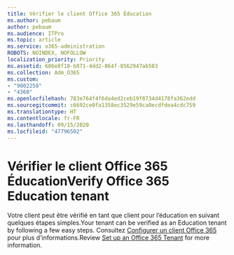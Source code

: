```yaml
---
title: Vérifier le client Office 365 Éducation
ms.author: pebaum
author: pebaum
ms.audience: ITPro
ms.topic: article
ms.service: o365-administration
ROBOTS: NOINDEX, NOFOLLOW
localization_priority: Priority
ms.assetid: 686e8f18-b871-4dd2-864f-8562947ab583
ms.collection: Adm_O365
ms.custom:
- "9002258"
- "4360"
ms.openlocfilehash: 783e764f4f6da4ed2ceb19f8734d4178fa362edd
ms.sourcegitcommit: c6692ce0fa1358ec3529e59ca0ecdfdea4cdc759
ms.translationtype: HT
ms.contentlocale: fr-FR
ms.lasthandoff: 09/15/2020
ms.locfileid: "47796502"
---
```

# <a name="verify-office-365-education-tenant"></a><span data-ttu-id="d3b08-102">Vérifier le client Office 365 Éducation</span><span class="sxs-lookup"><span data-stu-id="d3b08-102">Verify Office 365 Education tenant</span></span>

<span data-ttu-id="d3b08-103">Votre client peut être vérifié en tant que client pour l’éducation en suivant quelques étapes simples.</span><span class="sxs-lookup"><span data-stu-id="d3b08-103">Your tenant can be verified as an Education tenant by following a few easy steps.</span></span> <span data-ttu-id="d3b08-104">Consultez [Configurer un client Office 365](https://docs.microsoft.com/microsoft-365/education/intune-edu-trial/set-up-office365-edu-tenant) pour plus d’informations.</span><span class="sxs-lookup"><span data-stu-id="d3b08-104">Review [Set up an Office 365 Tenant](https://docs.microsoft.com/microsoft-365/education/intune-edu-trial/set-up-office365-edu-tenant) for more information.</span></span> 
